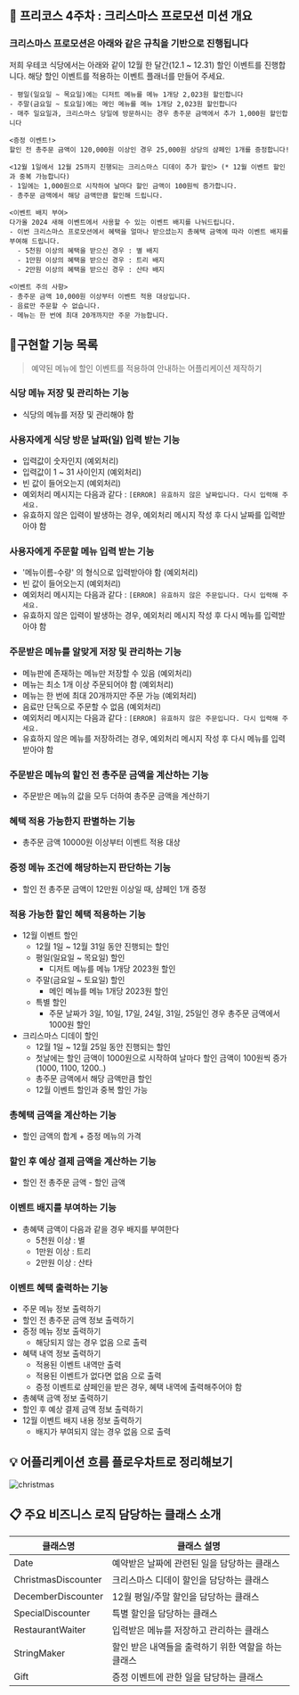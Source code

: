 ## 🎁 프리코스 4주차 : 크리스마스 프로모션 미션 개요
### 크리스마스 프로모션은 아래와 같은 규칙을 기반으로 진행됩니다
저희 우테코 식당에서는 아래와 같이 12월 한 달간(12.1 ~ 12.31) 할인 이벤트를 진행합니다.
해당 할인 이벤트를 적용하는 이벤트 플래너를 만들어 주세요.
```
- 평일(일요일 ~ 목요일)에는 디저트 메뉴를 메뉴 1개당 2,023원 할인합니다
- 주말(금요일 ~ 토요일)에는 메인 메뉴를 메뉴 1개당 2,023원 할인합니다
- 매주 일요일과, 크리스마스 당일에 방문하시는 경우 총주문 금액에서 추가 1,000원 할인합니다

<증정 이벤트!>
할인 전 총주문 금액이 120,000원 이상인 경우 25,000원 상당의 샴페인 1개를 증정합니다!

<12월 1일에서 12월 25까지 진행되는 크리스마스 디데이 추가 할인> (* 12월 이벤트 할인과 중복 가능합니다)
- 1일에는 1,000원으로 시작하여 날마다 할인 금액이 100원씩 증가합니다.
- 총주문 금액에서 해당 금액만큼 할인해 드립니다.

<이벤트 배지 부여>
다가올 2024 새해 이벤트에서 사용할 수 있는 이벤트 배지를 나눠드립니다.
- 이번 크리스마스 프로모션에서 혜택을 얼마나 받으셨는지 총혜택 금액에 따라 이벤트 배지를 부여해 드립니다.
  - 5천원 이상의 혜택을 받으신 경우 : 별 배지
  - 1만원 이상의 혜택을 받으신 경우 : 트리 배지
  - 2만원 이상의 혜택을 받으신 경우 : 산타 배지
  
<이벤트 주의 사항>
- 총주문 금액 10,000원 이상부터 이벤트 적용 대상입니다.
- 음료만 주문할 수 없습니다.
- 메뉴는 한 번에 최대 20개까지만 주문 가능합니다.
```

## 🎄구현할 기능 목록

> 예약된 메뉴에 할인 이벤트를 적용하여 안내하는 어플리케이션 제작하기

### 식당 메뉴 저장 및 관리하는 기능
- 식당의 메뉴를 저장 및 관리해야 함
### 사용자에게 식당 방문 날짜(일) 입력 받는 기능
- 입력값이 숫자인지 (예외처리)
- 입력값이 1 ~ 31 사이인지 (예외처리)
- 빈 값이 들어오는지 (예외처리)
- 예외처리 메시지는 다음과 같다 : ```[ERROR] 유효하지 않은 날짜입니다. 다시 입력해 주세요.```
- 유효하지 않은 입력이 발생하는 경우, 예외처리 메시지 작성 후 다시 날짜를 입력받아야 함
### 사용자에게 주문할 메뉴 입력 받는 기능
- '메뉴이름-수량' 의 형식으로 입력받아야 함 (예외처리)
- 빈 값이 들어오는지 (예외처리)
- 예외처리 메시지는 다음과 같다 : ```[ERROR] 유효하지 않은 주문입니다. 다시 입력해 주세요.```
- 유효하지 않은 입력이 발생하는 경우, 예외처리 메시지 작성 후 다시 메뉴를 입력받아야 함
### 주문받은 메뉴를 알맞게 저장 및 관리하는 기능
- 메뉴판에 존재하는 메뉴만 저장할 수 있음 (예외처리)
- 메뉴는 최소 1개 이상 주문되어야 함 (예외처리)
- 메뉴는 한 번에 최대 20개까지만 주문 가능 (예외처리)
- 음료만 단독으로 주문할 수 없음 (예외처리)
- 예외처리 메시지는 다음과 같다 : ```[ERROR] 유효하지 않은 주문입니다. 다시 입력해 주세요.```
- 유효하지 않은 메뉴를 저장하려는 경우, 예외처리 메시지 작성 후 다시 메뉴를 입력받아야 함
### 주문받은 메뉴의 할인 전 총주문 금액을 계산하는 기능
- 주문받은 메뉴의 값을 모두 더하여 총주문 금액을 계산하기
### 혜택 적용 가능한지 판별하는 기능
- 총주문 금액 10000원 이상부터 이벤트 적용 대상
### 증정 메뉴 조건에 해당하는지 판단하는 기능
- 할인 전 총주문 금액이 12만원 이상일 때, 샴페인 1개 증정
### 적용 가능한 할인 혜택 적용하는 기능
- 12월 이벤트 할인
  - 12월 1일 ~ 12월 31일 동안 진행되는 할인
  - 평일(일요일 ~ 목요일) 할인
      - 디저트 메뉴를 메뉴 1개당 2023원 할인
  - 주말(금요일 ~ 토요일) 할인
      - 메인 메뉴를 메뉴 1개당 2023원 할인
  - 특별 할인
      - 주문 날짜가 3일, 10일, 17일, 24일, 31일, 25일인 경우 총주문 금액에서 1000원 할인
- 크리스마스 디데이 할인
  - 12월 1일 ~ 12월 25일 동안 진행되는 할인
  - 첫날에는 할인 금액이 1000원으로 시작하여 날마다 할인 금액이 100원씩 증가 (1000, 1100, 1200..)
  - 총주문 금액에서 해당 금액만큼 할인
  - 12월 이벤트 할인과 중복 할인 가능
### 총혜택 금액을 계산하는 기능
- 할인 금액의 합계 + 증정 메뉴의 가격
### 할인 후 예상 결제 금액을 계산하는 기능
- 할인 전 총주문 금액 - 할인 금액
### 이벤트 배지를 부여하는 기능
- 총혜택 금액이 다음과 같을 경우 배지를 부여한다
  - 5천원 이상 : 별
  - 1만원 이상 : 트리
  - 2만원 이상 : 산타
### 이벤트 혜택 출력하는 기능
- 주문 메뉴 정보 출력하기
- 할인 전 총주문 금액 정보 출력하기
- 증정 메뉴 정보 출력하기
  - 해당되지 않는 경우 없음 으로 출력
- 혜택 내역 정보 출력하기
  - 적용된 이벤트 내역만 출력
  - 적용된 이벤트가 없다면 없음 으로 출력
  - 증정 이벤트로 샴페인을 받은 경우, 혜택 내역에 출력해주어야 함
- 총혜택 금액 정보 출력하기
- 할인 후 예상 결제 금액 정보 출력하기
- 12월 이벤트 배지 내용 정보 출력하기
  - 배지가 부여되지 않는 경우 없음 으로 출력

## 💡 어플리케이션 흐름 플로우차트로 정리해보기
![christmas](christmas.png)

## 📋 주요 비즈니스 로직 담당하는 클래스 소개
| 클래스명             | 클래스 설명                         |
|------------------|-------------------------------|
| Date             | 예약받은 날짜에 관련된 일을 담당하는 클래스      |
| ChristmasDiscounter | 크리스마스 디데이 할인을 담당하는 클래스        |
| DecemberDiscounter | 12월 평일/주말 할인을 담당하는 클래스        |
| SpecialDiscounter | 특별 할인을 담당하는 클래스               |
| RestaurantWaiter | 입력받은 메뉴를 저장하고 관리하는 클래스        |
| StringMaker      | 할인 받은 내역들을 출력하기 위한 역할을 하는 클래스 |
| Gift             | 증정 이벤트에 관한 일을 담당하는 클래스        |